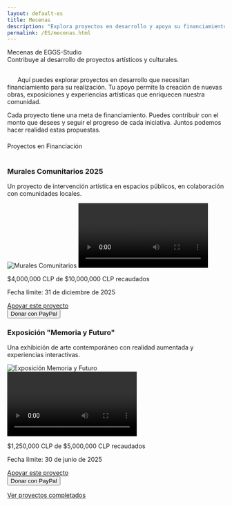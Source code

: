 ```yaml
---
layout: default-es
title: Mecenas
description: "Explora proyectos en desarrollo y apoya su financiamiento."
permalink: /ES/mecenas.html
---
```


<div class="titulo">Mecenas de EGGS-Studio</div>

<div class="subtitulo">Contribuye al desarrollo de proyectos artísticos y culturales.</div>

<!-- Párrafo 1 -->
<p class="parrafo" style="margin-top: 6%;">
  &nbsp;&nbsp;&nbsp;&nbsp;&nbsp;&nbsp;Aquí puedes explorar proyectos en desarrollo que necesitan financiamiento para su realización. Tu apoyo permite la creación de nuevas obras, exposiciones y experiencias artísticas que enriquecen nuestra comunidad.
</p>

<!-- Párrafo 2 -->
<p class="parrafo">
  Cada proyecto tiene una meta de financiamiento. Puedes contribuir con el monto que desees y seguir el progreso de cada iniciativa. Juntos podemos hacer realidad estas propuestas.
</p>

<div class="subtitulo" style="margin-top: 4%;">Proyectos en Financiación</div>
<br>

<div class="proyecto-container">
  <div class="proyecto" data-meta="10000000" data-recaudado="4000000">
    <h3>Murales Comunitarios 2025</h3>
    <p class="parrafo">Un proyecto de intervención artística en espacios públicos, en colaboración con comunidades locales.</p>
    <img src="/assets/img/murales-comunitarios.jpg" alt="Murales Comunitarios">
    <video controls>
      <source src="/assets/videos/murales-comunitarios.mp4" type="video/mp4">
      Tu navegador no soporta videos.
    </video>
    <div class="barra-progreso">
      <div class="progreso"></div>
    </div>
    <p class="parrafo meta">$<span class="recaudado">4,000,000</span> CLP de $10,000,000 CLP recaudados</p>
    <p class="parrafo fecha">Fecha límite: 31 de diciembre de 2025</p>
    <a href="#" class="fancy-button">Apoyar este proyecto</a>
    <br>
    <form action="https://www.paypal.com/donate" method="post" target="_blank">
      <input type="hidden" name="business" value="TU-CUENTA-PAYPAL">
      <input type="hidden" name="item_name" value="Murales Comunitarios 2025">
      <input type="hidden" name="currency_code" value="CLP">
      <input type="submit" value="Donar con PayPal" class="paypal-button">
    </form>
  </div>
</div>

<div class="proyecto-container">
  <div class="proyecto" data-meta="5000000" data-recaudado="1250000">
    <h3>Exposición "Memoria y Futuro"</h3>
    <p class="parrafo">Una exhibición de arte contemporáneo con realidad aumentada y experiencias interactivas.</p>
    <img src="/assets/img/memoria-futuro.jpg" alt="Exposición Memoria y Futuro">
    <video controls>
      <source src="/assets/videos/memoria-futuro.mp4" type="video/mp4">
      Tu navegador no soporta videos.
    </video>
    <div class="barra-progreso">
      <div class="progreso"></div>
    </div>
    <p class="parrafo meta">$<span class="recaudado">1,250,000</span> CLP de $5,000,000 CLP recaudados</p>
    <p class="parrafo fecha">Fecha límite: 30 de junio de 2025</p>
    <a href="#" class="fancy-button">Apoyar este proyecto</a>
    <br>
    <form action="https://www.paypal.com/donate" method="post" target="_blank">
      <input type="hidden" name="business" value="TU-CUENTA-PAYPAL">
      <input type="hidden" name="item_name" value="Exposición Memoria y Futuro">
      <input type="hidden" name="currency_code" value="CLP">
      <input type="submit" value="Donar con PayPal" class="paypal-button">
    </form>
  </div>
</div>

<a href="proyectos-completados.html" class="enlace">Ver proyectos completados</a>
<br><br>

<script>
  document.addEventListener("DOMContentLoaded", function() {
    document.querySelectorAll(".proyecto").forEach(proyecto => {
      let meta = parseInt(proyecto.dataset.meta);
      let recaudado = parseInt(proyecto.dataset.recaudado);
      let porcentaje = (recaudado / meta) * 100;
      proyecto.querySelector(".progreso").style.width = porcentaje + "%";
    });
  });
</script>


